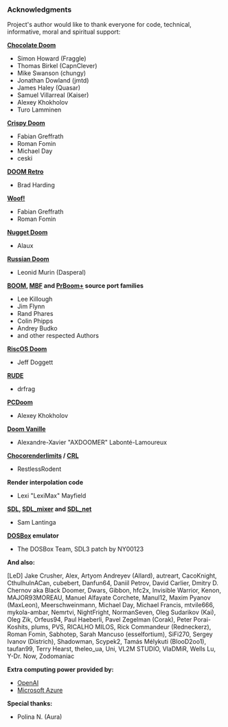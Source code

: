 ### Acknowledgments

Project's author would like to thank everyone for code, technical, informative, moral and spiritual support:

**[Chocolate Doom](https://www.chocolate-doom.org)**
* Simon Howard (Fraggle)
* Thomas Birkel (CapnClever)
* Mike Swanson (chungy)
* Jonathan Dowland (jmtd)
* James Haley (Quasar)
* Samuel Villarreal (Kaiser)
* Alexey Khokholov
* Turo Lamminen

**[Crispy Doom](https://www.chocolate-doom.org/wiki/index.php/Crispy_Doom)**
* Fabian Greffrath
* Roman Fomin
* Michael Day
* ceski

**[DOOM Retro](http://doomretro.com/)**
* Brad Harding

**[Woof!](https://github.com/fabiangreffrath/woof)**
* Fabian Greffrath
* Roman Fomin

**[Nugget Doom](https://github.com/MrAlaux/Nugget-Doom)**
* Alaux

**[Russian Doom](https://github.com/Russian-Doom/)**
* Leonid Murin (Dasperal)

**[BOOM](https://doomwiki.org/wiki/Boom), [MBF](https://doomwiki.org/wiki/MBF) and [PrBoom+](http://prboom-plus.sourceforge.net/) source port families**
* Lee Killough
* Jim Flynn
* Rand Phares
* Colin Phipps
* Andrey Budko
* and other respected Authors

**[RiscOS Doom](https://github.com/jeffdoggett/Doom)**
* Jeff Doggett

**[RUDE](https://github.com/drfrag666/RUDE)**
* drfrag

**[PCDoom](https://github.com/nukeykt/PCDoom-v2)**
* Alexey Khokholov

**[Doom Vanille](https://github.com/AXDOOMER/doom-vanille)**
* Alexandre-Xavier "AXDOOMER" Labonté-Lamoureux

**[Chocorenderlimits](https://doomwiki.org/wiki/Chocorenderlimits) / [CRL](https://github.com/JNechaevsky/crl)**
* RestlessRodent

**Render interpolation code**
* Lexi "LexiMax" Mayfield

**[SDL](https://www.libsdl.org/), [SDL_mixer](https://www.libsdl.org/projects/SDL_mixer/) and [SDL_net](https://www.libsdl.org/projects/SDL_net/)**
* Sam Lantinga

**[DOSBox](http://www.dosbox.com/) emulator**
* The DOSBox Team, SDL3 patch by NY00123

**And also:**

[LeD] Jake Crusher, Alex, Artyom Andreyev (Allard), autreart, CacoKnight, CthulhuInACan, cubebert, Danfun64, Daniil Petrov, David Carlier, Dmitry D. Chernov aka Black Doomer, Dwars, Gibbon, hfc2x, Invisible Warrior, Kenon, MAJOR93MOREAU, Manuel Alfayate Corchete, Manul12, Maxim Pyanov (MaxLeon), Meerschweinmann, Michael Day, Michael Francis, mtvile666, mykola-ambar, Nemrtvi, NightFright, NormanSeven, Oleg Sudarikov (Kai), Oleg Zik, Orfeus94, Paul Haeberli, Pavel Zegelman (Corak), Peter Porai-Koshits, plums, PVS, RICALHO MILOS, Rick Commandeur (Redneckerz), Roman Fomin, Sabhotep, Sarah Mancuso (esselfortium), SiFi270, Sergey Ivanov (Districh), Shadowman, Scypek2, Tamás Mélykuti (BlooD2oo1), taufan99, Terry Hearst, theleo_ua, Uni, VL2M STUDIO, VlaDMiR, Wells Lu, Y-Dr. Now, Zodomaniac

**Extra computing power provided by:**
* [OpenAI](https://openai.com)
* [Microsoft Azure](https://azure.microsoft.com)

**Special thanks:**
* Polina N. (Aura)
